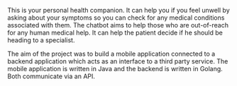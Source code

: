 This is your personal health companion. It can help you if you feel unwell by asking about your symptoms so you can check 
for any medical conditions associated with them. The chatbot aims to help those who are out-of-reach for any human medical help.
It can help the patient decide if he should be heading to a specialist.

The aim of the project was to build a mobile application connected to a backend application which acts
as an interface to a third party service. The mobile application is written in Java and the backend is written in Golang.
Both communicate via an API.
